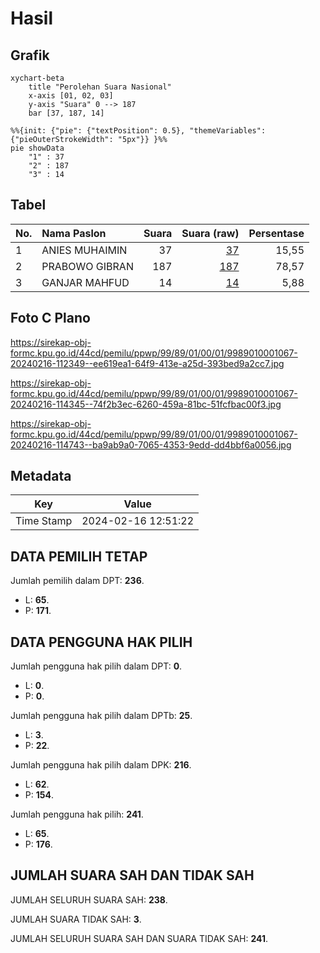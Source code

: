 # Hasil

## Grafik

```mermaid
xychart-beta
    title "Perolehan Suara Nasional"
    x-axis [01, 02, 03]
    y-axis "Suara" 0 --> 187
    bar [37, 187, 14]
```

```mermaid
%%{init: {"pie": {"textPosition": 0.5}, "themeVariables": {"pieOuterStrokeWidth": "5px"}} }%%
pie showData
    "1" : 37
    "2" : 187
    "3" : 14
```

## Tabel

| No. | Nama Paslon    | Suara | Suara (raw) | Persentase |
|:--- |:-------------- | -----:| -----------:| ----------:|
| 1   | ANIES MUHAIMIN | 37    | [37][p-1]   | 15,55      |
| 2   | PRABOWO GIBRAN | 187   | [187][p-2]  | 78,57      |
| 3   | GANJAR MAHFUD  | 14    | [14][p-3]   | 5,88       |


[p-1]: https://github.com/gigit-pemilu/pemilu-2024/blob/main/pilpres/hitung-suara/sub/99-luar-negeri/sub/89-penang-malaysia/sub/01-penang-malaysia/sub/0001-penang-malaysia/sub/067-ksk-052/sub/paslon-1.txt
[p-2]: https://github.com/gigit-pemilu/pemilu-2024/blob/main/pilpres/hitung-suara/sub/99-luar-negeri/sub/89-penang-malaysia/sub/01-penang-malaysia/sub/0001-penang-malaysia/sub/067-ksk-052/sub/paslon-2.txt
[p-3]: https://github.com/gigit-pemilu/pemilu-2024/blob/main/pilpres/hitung-suara/sub/99-luar-negeri/sub/89-penang-malaysia/sub/01-penang-malaysia/sub/0001-penang-malaysia/sub/067-ksk-052/sub/paslon-3.txt

## Foto C Plano

https://sirekap-obj-formc.kpu.go.id/44cd/pemilu/ppwp/99/89/01/00/01/9989010001067-20240216-112349--ee619ea1-64f9-413e-a25d-393bed9a2cc7.jpg

https://sirekap-obj-formc.kpu.go.id/44cd/pemilu/ppwp/99/89/01/00/01/9989010001067-20240216-114345--74f2b3ec-6260-459a-81bc-51fcfbac00f3.jpg

https://sirekap-obj-formc.kpu.go.id/44cd/pemilu/ppwp/99/89/01/00/01/9989010001067-20240216-114743--ba9ab9a0-7065-4353-9edd-dd4bbf6a0056.jpg


## Metadata

| Key        | Value               |
| ---------- | ------------------- |
| Time Stamp | 2024-02-16 12:51:22 |


## DATA PEMILIH TETAP

Jumlah pemilih dalam DPT: **236**.
 * L: **65**.
 * P: **171**.

## DATA PENGGUNA HAK PILIH

Jumlah pengguna hak pilih dalam DPT: **0**.
 * L: **0**.
 * P: **0**.

Jumlah pengguna hak pilih dalam DPTb: **25**.
 * L: **3**.
 * P: **22**.

Jumlah pengguna hak pilih dalam DPK: **216**.
 * L: **62**.
 * P: **154**.

Jumlah pengguna hak pilih: **241**.
 * L: **65**.
 * P: **176**.

## JUMLAH SUARA SAH DAN TIDAK SAH

JUMLAH SELURUH SUARA SAH: **238**.

JUMLAH SUARA TIDAK SAH: **3**.

JUMLAH SELURUH SUARA SAH DAN SUARA TIDAK SAH: **241**.


